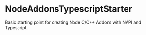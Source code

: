 # NodeAddonsTypescriptStarter
Basic starting point for creating Node C/C++ Addons with NAPI and Typescript.